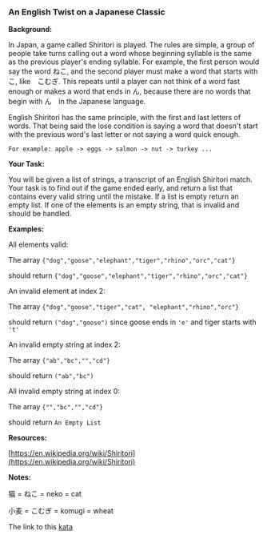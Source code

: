 ### An English Twist on a Japanese Classic

**Background:**  

In Japan, a game called Shiritori is played. The rules are simple, a group of people take turns calling out a word whose beginning syllable is the same as the previous player's ending syllable. For example, the first person would say the word ねこ, and the second player must make a word that starts with こ, like　こむぎ. This repeats until a player can not think of a word fast enough or makes a word that ends in ん, because there are no words that begin with ん　in the Japanese language.

English Shiritori has the same principle, with the first and last letters of words. That being said the lose condition is saying a word that doesn't start with the previous word's last letter or not saying a word quick enough.

`For example: apple -> eggs -> salmon -> nut -> turkey ...`

**Your Task:**  

You will be given a list of strings, a transcript of an English Shiritori match. Your task is to find out if the game ended early, and return a list that contains every valid string until the mistake. If a list is empty return an empty list. If one of the elements is an empty string, that is invalid and should be handled.

**Examples:**  

All elements valid:

The array `{"dog","goose","elephant","tiger","rhino","orc","cat"}`

should return `{"dog","goose","elephant","tiger","rhino","orc","cat"}`

An invalid element at index 2:

The array `{"dog","goose","tiger","cat", "elephant","rhino","orc"}`

should return `("dog","goose")` since goose ends in `'e'` and tiger starts with `'t'`

An invalid empty string at index 2:

The array `{"ab","bc","","cd"}`

should return `("ab","bc")`

All invalid empty string at index 0:

The array `{"","bc","","cd"}`

should return `An Empty List`

**Resources:**  

[https://en.wikipedia.org/wiki/Shiritori](https://en.wikipedia.org/wiki/Shiritori)

**Notes:**  

猫 = ねこ = neko = cat

小麦 = こむぎ = komugi = wheat  

The link to this [kata](https://www.codewars.com/kata/an-english-twist-on-a-japanese-classic/java)
